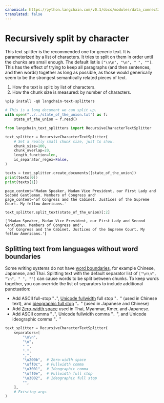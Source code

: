 ```yaml
---
canonical: https://python.langchain.com/v0.1/docs/modules/data_connection/document_transformers/recursive_text_splitter
translated: false
---
```


# Recursively split by character

This text splitter is the recommended one for generic text. It is parameterized by a list of characters. It tries to split on them in order until the chunks are small enough. The default list is `["\n\n", "\n", " ", ""]`. This has the effect of trying to keep all paragraphs (and then sentences, and then words) together as long as possible, as those would generically seem to be the strongest semantically related pieces of text.

1. How the text is split: by list of characters.
2. How the chunk size is measured: by number of characters.

```python
%pip install -qU langchain-text-splitters
```

```python
# This is a long document we can split up.
with open("../../state_of_the_union.txt") as f:
    state_of_the_union = f.read()
```

```python
from langchain_text_splitters import RecursiveCharacterTextSplitter
```

```python
text_splitter = RecursiveCharacterTextSplitter(
    # Set a really small chunk size, just to show.
    chunk_size=100,
    chunk_overlap=20,
    length_function=len,
    is_separator_regex=False,
)
```

```python
texts = text_splitter.create_documents([state_of_the_union])
print(texts[0])
print(texts[1])
```

```output
page_content='Madam Speaker, Madam Vice President, our First Lady and Second Gentleman. Members of Congress and'
page_content='of Congress and the Cabinet. Justices of the Supreme Court. My fellow Americans.'
```

```python
text_splitter.split_text(state_of_the_union)[:2]
```

```output
['Madam Speaker, Madam Vice President, our First Lady and Second Gentleman. Members of Congress and',
 'of Congress and the Cabinet. Justices of the Supreme Court. My fellow Americans.']
```

## Splitting text from languages without word boundaries

Some writing systems do not have [word boundaries](https://en.wikipedia.org/wiki/Category:Writing_systems_without_word_boundaries), for example Chinese, Japanese, and Thai. Splitting text with the default separator list of `["\n\n", "\n", " ", ""]` can cause words to be split between chunks. To keep words together, you can override the list of separators to include additional punctuation:

* Add ASCII full-stop "`.`", [Unicode fullwidth](https://en.wikipedia.org/wiki/Halfwidth_and_Fullwidth_Forms_(Unicode_block)) full stop "`．`" (used in Chinese text), and [ideographic full stop](https://en.wikipedia.org/wiki/CJK_Symbols_and_Punctuation) "`。`" (used in Japanese and Chinese)
* Add [Zero-width space](https://en.wikipedia.org/wiki/Zero-width_space) used in Thai, Myanmar, Kmer, and Japanese.
* Add ASCII comma "`,`", Unicode fullwidth comma "`，`", and Unicode ideographic comma "`、`"

```python
text_splitter = RecursiveCharacterTextSplitter(
    separators=[
        "\n\n",
        "\n",
        " ",
        ".",
        ",",
        "\u200b",  # Zero-width space
        "\uff0c",  # Fullwidth comma
        "\u3001",  # Ideographic comma
        "\uff0e",  # Fullwidth full stop
        "\u3002",  # Ideographic full stop
        "",
    ],
    # Existing args
)
```